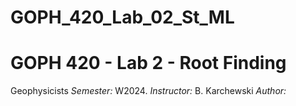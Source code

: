 # GOPH_420_Lab_02_St_ML
# GOPH 420 - Lab 2 - Root Finding
Geophysicists
*Semester:* W2024.
*Instructor:* B. Karchewski
*Author:* <Marc Laberge>